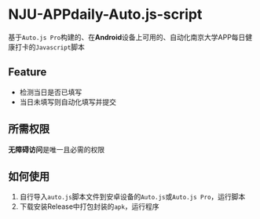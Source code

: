 # NJU-APPdaily-Auto.js-script
基于`Auto.js Pro`构建的、在**Android**设备上可用的、自动化南京大学APP每日健康打卡的`Javascript`脚本



## Feature

- 检测当日是否已填写
- 当日未填写则自动化填写并提交



## 所需权限

**无障碍访问**是唯一且必需的权限



## 如何使用

1. 自行导入`auto.js`脚本文件到安卓设备的`Auto.js`或`Auto.js Pro`，运行脚本
2. 下载安装Release中打包封装的`apk`，运行程序


